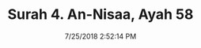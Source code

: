 ---
title       : "Surah 4. An-Nisaa, Ayah 58"
date        : 7/25/2018 2:52:14 PM
draft       : false
type        : "quran"
layout      : "compare"
BookCode    : "CMP"
SurahNumber : "4"
AyahNumber  : "58"
TotalAyah   : "176"
---